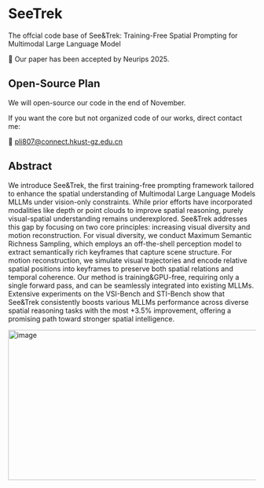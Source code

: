 # SeeTrek
The offcial code base of See&Trek: Training-Free Spatial Prompting for Multimodal Large Language Model

🚀 Our paper has been accepted by Neurips 2025.

## Open-Source Plan 
We will open-source our code in the end of November.  

If you want the core but not organized code of our works, direct contact me: 

📧 pli807@connect.hkust-gz.edu.cn

## Abstract
We introduce See\&Trek, the first training-free prompting framework tailored to enhance the spatial understanding of Multimodal Large Language Models MLLMs under vision-only constraints. While prior efforts have incorporated modalities like depth or point clouds to improve spatial reasoning, purely visual-spatial understanding remains underexplored. See\&Trek addresses this gap by focusing on two core principles: increasing visual diversity and motion reconstruction. For visual diversity, we conduct Maximum Semantic Richness Sampling, which employs an off-the-shell perception model to extract semantically rich keyframes that capture scene structure. For motion reconstruction, we simulate visual trajectories and encode relative spatial positions into keyframes to preserve both spatial relations and temporal coherence. Our method is training\&GPU-free, requiring only a single forward pass, and can be seamlessly integrated into existing MLLMs. Extensive experiments on the VSI-Bench and STI-Bench show that See\&Trek consistently boosts various MLLMs performance across diverse spatial reasoning tasks with the most +3.5\% improvement, offering a promising path toward stronger spatial intelligence.

<img width="986" height="306" alt="image" src="https://github.com/user-attachments/assets/7e3cc84c-63fc-4ee0-9158-62daa887c40b" />

